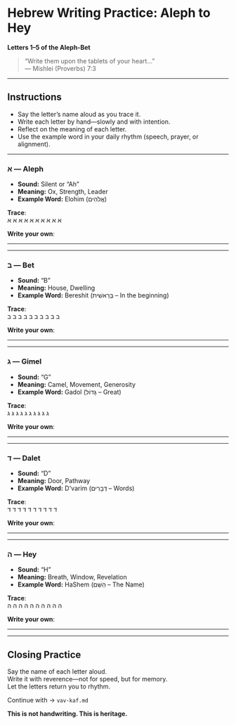 # Hebrew Writing Practice: Aleph to Hey  
**Letters 1–5 of the Aleph-Bet**

> “Write them upon the tablets of your heart…”  
> — Mishlei (Proverbs) 7:3

---

## Instructions

- Say the letter’s name aloud as you trace it.  
- Write each letter by hand—slowly and with intention.  
- Reflect on the meaning of each letter.  
- Use the example word in your daily rhythm (speech, prayer, or alignment).

---

### א — Aleph

- **Sound:** Silent or “Ah”  
- **Meaning:** Ox, Strength, Leader  
- **Example Word:** Elohim (אֱלֹהִים)

**Trace**:  
א א א א א א א א א א

**Write your own**:  
___________________________

---

### ב — Bet

- **Sound:** “B”  
- **Meaning:** House, Dwelling  
- **Example Word:** Bereshit (בְּרֵאשִׁית – In the beginning)

**Trace**:  
ב ב ב ב ב ב ב ב ב ב

**Write your own**:  
___________________________

---

### ג — Gimel

- **Sound:** “G”  
- **Meaning:** Camel, Movement, Generosity  
- **Example Word:** Gadol (גָּדוֹל – Great)

**Trace**:  
ג ג ג ג ג ג ג ג ג ג

**Write your own**:  
___________________________

---

### ד — Dalet

- **Sound:** “D”  
- **Meaning:** Door, Pathway  
- **Example Word:** D'varim (דְּבָרִים – Words)

**Trace**:  
ד ד ד ד ד ד ד ד ד ד

**Write your own**:  
___________________________

---

### ה — Hey

- **Sound:** “H”  
- **Meaning:** Breath, Window, Revelation  
- **Example Word:** HaShem (הַשֵּׁם – The Name)

**Trace**:  
ה ה ה ה ה ה ה ה ה ה

**Write your own**:  
___________________________

---

## Closing Practice

Say the name of each letter aloud.  
Write it with reverence—not for speed, but for memory.  
Let the letters return you to rhythm.

Continue with → `vav-kaf.md`

**This is not handwriting. This is heritage.**
